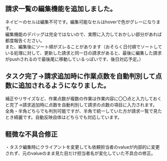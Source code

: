 ## 請求一覧の編集機能を追加しました。

ネイビーのセルは編集不可です。編集可能なセルはhoverで色がグレーになります。<br>
編集機能のデバッグは完全ではないので、実際に入力しておかしい部分があれば都度報告ください。<br>
また、編集後にソート順がズレることがあります（おそらく日付順でソートしている処理に対して、更新した請求と同一日の請求があると、最後に編集した請求がpushされるので最後尾に移動しているっぽいです、後日対応予定。）

## タスク完了→請求追加時に作業点数を自動判別して点数に追加されるようになりました。

補正やリサイズなど、作業点数が複数の作業は作業内容に〇〇点と入力しておくと完了→請求追加時に点数を自動判別して請求の点数の項目に入力されます。<br>
全角・半角どちらでも判別可能ですが、半角で統一していた方が請求一覧で見たとき綺麗です。自動反映自体はどちらでも対応しています。

## 軽微な不具合修正
・タスク編集時にクライアントを変更しても依頼担当者のvalueが内部的に変更されず、元のvalueのまま見た目だけ担当者名が変化していた不具合の修正。